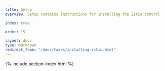 ```yaml
---
title: Setup
overview: Setup contains instructions for installing the Istio control plane in various environments (e.g., Kubernetes, Consul, etc.), as well as instructions for installing the sidecar in the application deployment.<p> Please note 0.2 has not been released yet and the documents here are still work in progress (see v0.1 for current stable docs).

index: true

order: 15

layout: docs
type: markdown
redirect_from: "/docs/tasks/installing-istio.html"
---
```


{% include section-index.html %}
